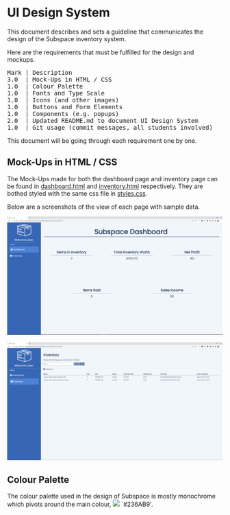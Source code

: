 # UI Design System

This document describes and sets a guideline that communicates the design of the Subspace inventory system.

Here are the requirements that must be fulfilled for the design and mockups.

<pre>
Mark | Description 
3.0  | Mock-Ups in HTML / CSS 
1.0  | Colour Palette
1.0  | Fonts and Type Scale
1.0  | Icons (and other images)
1.0  | Buttons and Form Elements
1.0  | Components (e.g. popups)
2.0  | Updated README.md to document UI Design System
1.0  | Git usage (commit messages, all students involved)
</pre>

This document will be going through each requirement one by one. 

## Mock-Ups in HTML / CSS

The Mock-Ups made for both the dashboard page and inventory page can be found in [dashboard.html](../dashboard.html) and [inventory.html](../inventory.html) respectively. They are bothed styled with the same css file in [styles.css](../styles.css).

Below are a screenshots of the view of each page with sample data.

![A picture of the dashboard page](../images/Dashboard.PNG)

![A picture of the inventory page](../images/Inventory.PNG)


## Colour Palette

The colour palette used in the design of Subspace is mostly monochrome which pivots around the main colour, ![](https://via.placeholder.com/45/236AB9/000000?text=+) `#236AB9'.